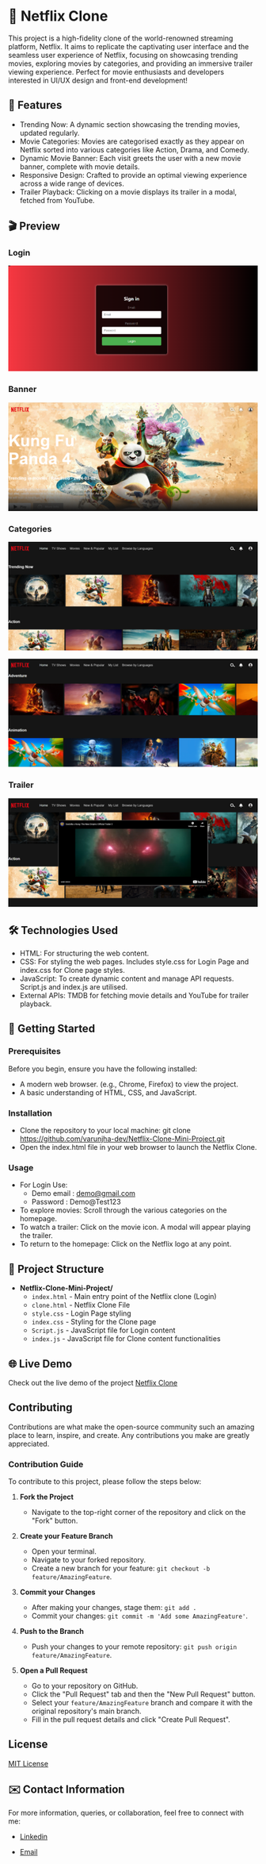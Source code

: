 
# 🎥 Netflix Clone

This project is a high-fidelity clone of the world-renowned streaming platform, Netflix. It aims to replicate the captivating user interface and the seamless user experience of Netflix, focusing on showcasing trending movies, exploring movies by categories, and providing an immersive trailer viewing experience. Perfect for movie enthusiasts and developers interested in UI/UX design and front-end development!



## 🌟 Features


- Trending Now: A dynamic section showcasing the trending movies, updated regularly.
- Movie Categories: Movies are categorised exactly as they appear on Netflix sorted into various categories like Action, Drama, and Comedy.
- Dynamic Movie Banner: Each visit greets the user with a new movie banner, complete with movie details.
- Responsive Design: Crafted to provide an optimal viewing experience across a wide range of devices.
- Trailer Playback: Clicking on a movie displays its trailer in a modal, fetched from YouTube.



## 🎬 Preview

### Login 
![Login Form](https://github.com/varunjha-dev/Netflix-Clone-Mini-Project/blob/main/Project%20Screen%20Shots/Login.png?raw=true)

### Banner 
![Banner Section](https://github.com/varunjha-dev/Netflix-Clone-Mini-Project/blob/main/Project%20Screen%20Shots/Banner%20Section%20(Home).png?raw=true)

### Categories 
![Categories Section](https://github.com/varunjha-dev/Netflix-Clone-Mini-Project/blob/main/Project%20Screen%20Shots/Movie%20Categories.png?raw=true)

![Categories Sections](https://github.com/varunjha-dev/Netflix-Clone-Mini-Project/blob/main/Project%20Screen%20Shots/Categories.png?raw=true)

### Trailer
![Login Form](https://github.com/varunjha-dev/Netflix-Clone-Mini-Project/blob/main/Project%20Screen%20Shots/Trailer%20Play.png?raw=true)
## 🛠 Technologies Used


- HTML: For structuring the web content.
- CSS: For styling the web pages. Includes style.css for Login Page and index.css for Clone page styles.
- JavaScript: To create dynamic content and manage API requests. Script.js and index.js are utilised.
- External APIs: TMDB for fetching movie details and YouTube for trailer playback.



## 🚀 Getting Started

### Prerequisites

Before you begin, ensure you have the following installed:
- A modern web browser. (e.g., Chrome, Firefox) to view the project.
- A basic understanding of HTML, CSS, and JavaScript.

### Installation

- Clone the repository to your local machine:
git clone https://github.com/varunjha-dev/Netflix-Clone-Mini-Project.git
- Open the index.html file in your web browser to launch the Netflix Clone.


### Usage

- For Login Use:
  - Demo email : demo@gmail.com
  - Password : Demo@Test123
- To explore movies: Scroll through the various categories on the homepage.
- To watch a trailer: Click on the movie icon. A modal will appear playing the trailer.
- To return to the homepage: Click on the Netflix logo at any point.

    
## 📂 Project Structure
- **Netflix-Clone-Mini-Project/**
  - `index.html` - Main entry point of the Netflix clone (Login)
  - `clone.html` - Netflix Clone File 
  - `style.css` - Login Page styling
  - `index.css` - Styling for the Clone page
  - `Script.js` - JavaScript file for Login content
  - `index.js` - JavaScript file for Clone content functionalities


## 🌐 Live Demo

Check out the live demo of the project
[Netflix Clone](https://varunjha-dev.github.io/Netflix-Clone-Mini-Project)


## Contributing

Contributions are what make the open-source community such an amazing place to learn, inspire, and create. Any contributions you make are greatly appreciated.

### Contribution Guide

To contribute to this project, please follow the steps below:

1. **Fork the Project**
   - Navigate to the top-right corner of the repository and click on the "Fork" button.

2. **Create your Feature Branch**
   - Open your terminal.
   - Navigate to your forked repository.
   - Create a new branch for your feature: `git checkout -b feature/AmazingFeature`.

3. **Commit your Changes**
   - After making your changes, stage them: `git add .`
   - Commit your changes: `git commit -m 'Add some AmazingFeature'`.

4. **Push to the Branch**
   - Push your changes to your remote repository: `git push origin feature/AmazingFeature`.

5. **Open a Pull Request**
   - Go to your repository on GitHub.
   - Click the "Pull Request" tab and then the "New Pull Request" button.
   - Select your `feature/AmazingFeature` branch and compare it with the original repository's main branch.
   - Fill in the pull request details and click "Create Pull Request".

## License

[MIT License](LICENSE)


## ✉️ Contact Information

For more information, queries, or collaboration, feel free to connect with me:

- [Linkedin](https://www.linkedin.com/in/varun-jha-a76067294/)

- [Email](varunjha.dev@gmail.com)
